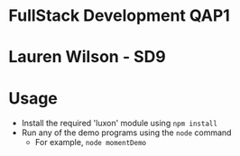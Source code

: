 # FullStack Development QAP1
# Lauren Wilson - SD9

# Usage
- Install the required 'luxon' module using `npm install`
- Run any of the demo programs using the `node` command
    - For example, `node momentDemo`
